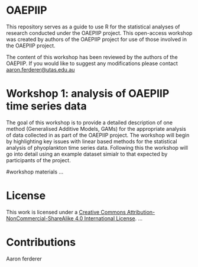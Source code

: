 # OAEPIIP

This repository serves as a guide to use R for the statistical analyses of research conducted under the OAEPIIP project. This open-access workshop was created by authors of the OAEPIIP project for use of those involved in the OAEPIIP project.

The content of this workshop has been reviewed by the authors of the OAEPIIP. If you would like to suggest any modifications please contact aaron.ferderer@utas.edu.au

# Workshop 1: analysis of OAEPIIP time series data

The goal of this workshop is to provide a detailed description of one method (Generalised Additive Models, GAMs) for the appropriate analysis of data collected in as part of the OAEPIIP project. The workshop will begin by highlighting key issues with linear based methods for the statistical analysis of phyoplankton time series data. Following this the workshop will go into detail using an example dataset simialr to that expected by participants of the project.

#workshop materials 
...

# License
This work is licensed under a [Creative Commons Attribution-NonCommercial-ShareAlike 4.0 International License](https://creativecommons.org/licenses/by-sa/4.0/).
...



# Contributions
Aaron ferderer
